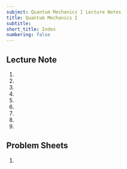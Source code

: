 ```yaml
---
subject: Quantum Mechanics I Lecture Notes
title: Quantum Mechanics I
subtitle:
short_title: Index
numbering: false
---
```



## Lecture Note

1. [](./01-background.md)
1. [](./02-basics.md)
1. [](./03-sep-TISE.md)
1. [](./04-free-particle.md)
1. [](./05-momentum.md)
1. [](./06-operators.md)
1. [](./07-comm-up.md)
1. [](./08-inf-square-well.md)
1. [](./09-inf-square-well-dyn.md)

## Problem Sheets

1. [](./PS1.md)

